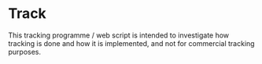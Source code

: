 # Track

This tracking programme / web script is intended to investigate how tracking is done and how it is implemented, and not for commercial tracking purposes.

